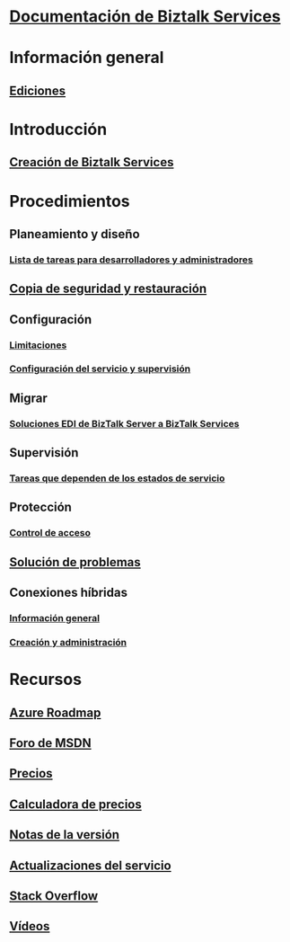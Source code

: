 # [Documentación de Biztalk Services](index.md)

# Información general
## [Ediciones](biztalk-editions-feature-chart.md)

# Introducción
## [Creación de Biztalk Services](biztalk-provision-services.md)

# Procedimientos
## Planeamiento y diseño
### [Lista de tareas para desarrolladores y administradores](biztalk-services-administration-and-development-task-list.md)
## [Copia de seguridad y restauración](biztalk-backup-restore.md)
## Configuración
### [Limitaciones](biztalk-throttling-thresholds.md)
### [Configuración del servicio y supervisión](biztalk-dashboard-monitor-scale-tabs.md)
## Migrar
### [Soluciones EDI de BizTalk Server a BizTalk Services](biztalk-migrating-to-edi-guide.md)
## Supervisión
### [Tareas que dependen de los estados de servicio](biztalk-service-state-chart.md)
## Protección
### [Control de acceso](biztalk-issuer-name-issuer-key.md)
## [Solución de problemas](biztalk-troubleshoot-using-ops-logs.md)
## Conexiones híbridas
### [Información general](integration-hybrid-connection-overview.md)
### [Creación y administración](integration-hybrid-connection-create-manage.md)

# Recursos
## [Azure Roadmap](https://azure.microsoft.com/roadmap/)
## [Foro de MSDN](https://social.msdn.microsoft.com/Forums/en-US/home?forum=azurebiztalksvcs)
## [Precios](https://azure.microsoft.com/pricing/details/biztalk-services/)
## [Calculadora de precios](https://azure.microsoft.com/pricing/calculator/)
## [Notas de la versión](biztalk-release-notes.md)
## [Actualizaciones del servicio](https://azure.microsoft.com/updates/?product=biztalk-services)
## [Stack Overflow](https://stackoverflow.com/questions/tagged/biztalk-services)
## [Vídeos](https://azure.microsoft.com/documentation/videos/index/?services=biztalk-services)

